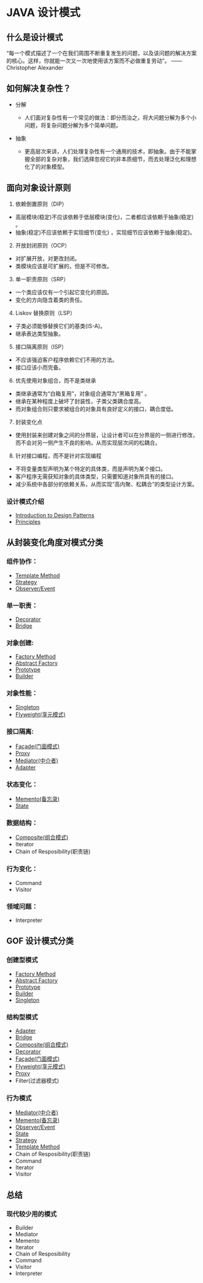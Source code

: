 # JAVA 设计模式

## 什么是设计模式
“每一个模式描述了一个在我们周围不断重复发生的问题，以及该问题的解决方案的核心。这样，你就能一次又一次地使用该方案而不必做重复劳动”。
——Christopher Alexander

## 如何解决复杂性？
+ 分解
  
  + 人们面对复杂性有一个常见的做法：即分而治之，将大问题分解为多个小问题，将复杂问题分解为多个简单问题。
+ 抽象
  + 更高层次来讲，人们处理复杂性有一个通用的技术，即抽象。由于不能掌握全部的复杂对象，我们选择忽视它的非本质细节，而去处理泛化和理想化了的对象模型。
  
  
## 面向对象设计原则
1. 依赖倒置原则（DIP）
  + 高层模块(稳定)不应该依赖于低层模块(变化)，二者都应该依赖于抽象(稳定) 。
  + 抽象(稳定)不应该依赖于实现细节(变化) ，实现细节应该依赖于抽象(稳定)。
2. 开放封闭原则（OCP）
  + 对扩展开放，对更改封闭。
  + 类模块应该是可扩展的，但是不可修改。
3. 单一职责原则（SRP）
  + 一个类应该仅有一个引起它变化的原因。
  + 变化的方向隐含着类的责任。
4. Liskov 替换原则（LSP）
  + 子类必须能够替换它们的基类(IS-A)。
  + 继承表达类型抽象。
5. 接口隔离原则（ISP）
  + 不应该强迫客户程序依赖它们不用的方法。
  + 接口应该小而完备。
6. 优先使用对象组合，而不是类继承
  + 类继承通常为“白箱复用”，对象组合通常为“黑箱复用” 。
  + 继承在某种程度上破坏了封装性，子类父类耦合度高。
  + 而对象组合则只要求被组合的对象具有良好定义的接口，耦合度低。
7. 封装变化点
  + 使用封装来创建对象之间的分界层，让设计者可以在分界层的一侧进行修改，而不会对另一侧产生不良的影响，从而实现层次间的松耦合。
8. 针对接口编程，而不是针对实现编程
  + 不将变量类型声明为某个特定的具体类，而是声明为某个接口。
  + 客户程序无需获知对象的具体类型，只需要知道对象所具有的接口。
  + 减少系统中各部分的依赖关系，从而实现“高内聚、松耦合”的类型设计方案。

### 设计模式介绍
* [Introduction to Design Patterns](https://github.com/Tianweidadada/JavaDesignPatterns/tree/main/Chapter01_Introduction2DesignPatterns)
* [Principles](https://github.com/Tianweidadada/JavaDesignPatterns/tree/main/Chapter02_ObjectOrientedDesignPrinciples)
## 从封装变化角度对模式分类
### 组件协作：
+ [Template Method](https://github.com/Tianweidadada/JavaDesignPatterns/tree/main/Chapter03_TemplateMethod)  
+ [Strategy](https://github.com/Tianweidadada/JavaDesignPatterns/tree/main/Chapter04_Strategy)
+ [Observer/Event](https://github.com/Tianweidadada/JavaDesignPatterns/tree/main/Chapter05_Observer)  


### 单一职责：
+ [Decorator](https://github.com/Tianweidadada/JavaDesignPatterns/tree/main/Chapter06_Decorator)
+ [Bridge](https://github.com/Tianweidadada/JavaDesignPatterns/tree/main/Chapter07_Bridge)

### 对象创建:
+ [Factory Method](https://github.com/Tianweidadada/JavaDesignPatterns/tree/main/Chapter08_Factory%20Method)
+ [Abstract Factory](https://github.com/Tianweidadada/JavaDesignPatterns/tree/main/Chapter09_Abstract%20Factory)
+ [Prototype](https://github.com/Tianweidadada/JavaDesignPatterns/tree/main/Chapter10_Prototype)
+ [Builder](https://github.com/Tianweidadada/JavaDesignPatterns/tree/main/Chapter11_Builder)


### 对象性能：
+ [Singleton](https://github.com/Tianweidadada/JavaDesignPatterns/tree/main/Chapter12_Singleton)
+ [Flyweight(享元模式)](https://github.com/Tianweidadada/JavaDesignPatterns/tree/main/Chapter13_Flyweight)  

### 接口隔离:
+ [Façade(门面模式)](https://github.com/Tianweidadada/JavaDesignPatterns/tree/main/Chapter14_Facade)
+ [Proxy](https://github.com/Tianweidadada/JavaDesignPatterns/tree/main/Chapter15_Proxy)
+ [Mediator(中介者)](https://github.com/Tianweidadada/JavaDesignPatterns/tree/main/Chapter17_Mediator)
+ [Adapter](https://github.com/Tianweidadada/JavaDesignPatterns/tree/main/Chapter16_Adapter)


### 状态变化：
+ [Memento(备忘录)](https://github.com/Tianweidadada/JavaDesignPatterns/tree/main/Chapter19_Memento)
+ [State](https://github.com/Tianweidadada/JavaDesignPatterns/tree/main/Chapter18_State)


### 数据结构：
+ [Composite(组合模式)](https://github.com/Tianweidadada/JavaDesignPatterns/tree/main/Chapter20_Composite)
+ Iterator
+ Chain of Resposibility(职责链)


### 行为变化：
+ Command
+ Visitor


### 领域问题：
+ Interpreter

## GOF 设计模式分类
### 创建型模式
* [Factory Method](https://github.com/Tianweidadada/JavaDesignPatterns/tree/main/Chapter08_Factory%20Method)
* [Abstract Factory](https://github.com/Tianweidadada/JavaDesignPatterns/tree/main/Chapter09_Abstract%20Factory)
* [Prototype](https://github.com/Tianweidadada/JavaDesignPatterns/tree/main/Chapter10_Prototype)
* [Builder](https://github.com/Tianweidadada/JavaDesignPatterns/tree/main/Chapter11_Builder)
* [Singleton](https://github.com/Tianweidadada/JavaDesignPatterns/tree/main/Chapter12_Singleton)

### 结构型模式

* [Adapter](https://github.com/Tianweidadada/JavaDesignPatterns/tree/main/Chapter16_Adapter)
* [Bridge](https://github.com/Tianweidadada/JavaDesignPatterns/tree/main/Chapter07_Bridge)
* [Composite(组合模式)](https://github.com/Tianweidadada/JavaDesignPatterns/tree/main/Chapter20_Composite)
* [Decorator](https://github.com/Tianweidadada/JavaDesignPatterns/tree/main/Chapter06_Decorator)
* [Façade(门面模式)](https://github.com/Tianweidadada/JavaDesignPatterns/tree/main/Chapter14_Facade)
* [Flyweight(享元模式)](https://github.com/Tianweidadada/JavaDesignPatterns/tree/main/Chapter13_Flyweight)  
* [Proxy](https://github.com/Tianweidadada/JavaDesignPatterns/tree/main/Chapter15_Proxy)
* Filter(过滤器模式)

### 行为模式

* [Mediator(中介者)](https://github.com/Tianweidadada/JavaDesignPatterns/tree/main/Chapter17_Mediator)
* [Memento(备忘录)](https://github.com/Tianweidadada/JavaDesignPatterns/tree/main/Chapter19_Memento)
* [Observer/Event](https://github.com/Tianweidadada/JavaDesignPatterns/tree/main/Chapter05_Observer)  
* [State](https://github.com/Tianweidadada/JavaDesignPatterns/tree/main/Chapter18_State)
* [Strategy](https://github.com/Tianweidadada/JavaDesignPatterns/tree/main/Chapter04_Strategy)
* [Template Method](https://github.com/Tianweidadada/JavaDesignPatterns/tree/main/Chapter03_TemplateMethod)  
* Chain of Resposibility(职责链)
* Command
* Iterator
* Visitor


## 总结
### 现代较少用的模式
+ Builder
+ Mediator
+ Memento
+ Iterator
+ Chain of Resposibility
+ Command
+ Visitor
+ Interpreter